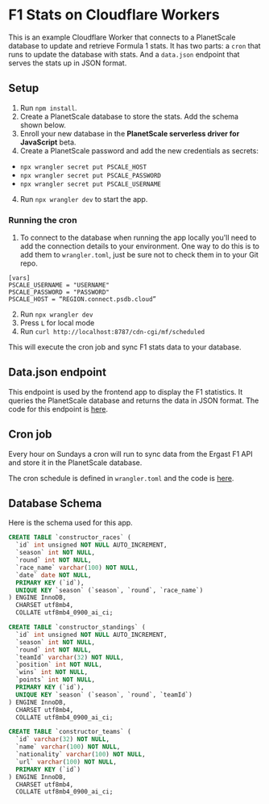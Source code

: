 # F1 Stats on Cloudflare Workers
This is an example Cloudflare Worker that connects to a PlanetScale database to update and retrieve Formula 1 stats.
It has two parts: a `cron` that runs to update the database with stats. And a `data.json` endpoint that serves the stats up in JSON format.

## Setup
1. Run `npm install`.
2. Create a PlanetScale database to store the stats. Add the schema shown below.
3. Enroll your new database in the **PlanetScale serverless driver for JavaScript** beta.
3. Create a PlanetScale password and add the new credentials as secrets:
- `npx wrangler secret put PSCALE_HOST`
- `npx wrangler secret put PSCALE_PASSWORD`
- `npx wrangler secret put PSCALE_USERNAME`
4. Run `npx wrangler dev` to start the app.

### Running the cron
1. To connect to the database when running the app locally you'll need to add the connection details to your environment. One way to do this is to add them to `wrangler.toml`, just be sure not to check them in to your Git repo.
  ```
  [vars]
  PSCALE_USERNAME = "USERNAME"
  PSCALE_PASSWORD = "PASSWORD"
  PSCALE_HOST = “REGION.connect.psdb.cloud”
  ```
2. Run `npx wrangler dev`
3. Press `L` for local mode
4. Run `curl http://localhost:8787/cdn-cgi/mf/scheduled`

This will execute the cron job and sync F1 stats data to your database.

## Data.json endpoint
This endpoint is used by the frontend app to display the F1 statistics. It queries the PlanetScale database and returns the data in JSON format.
The code for this endpoint is [here](https://github.com/planetscale/f1-championship-stats/blob/main/examples/cloudflare/src/index.ts#L12).

## Cron job
Every hour on Sundays a cron will run to sync data from the Ergast F1 API and store it in the PlanetScale database.

The cron schedule is defined in `wrangler.toml` and the code is [here](https://github.com/planetscale/f1-championship-stats/blob/main/examples/cloudflare/src/index.ts#L51). 

## Database Schema
Here is the schema used for this app.

```sql
CREATE TABLE `constructor_races` (
  `id` int unsigned NOT NULL AUTO_INCREMENT,
  `season` int NOT NULL,
  `round` int NOT NULL,
  `race_name` varchar(100) NOT NULL,
  `date` date NOT NULL,
  PRIMARY KEY (`id`),
  UNIQUE KEY `season` (`season`, `round`, `race_name`)
) ENGINE InnoDB,
  CHARSET utf8mb4,
  COLLATE utf8mb4_0900_ai_ci;

CREATE TABLE `constructor_standings` (
  `id` int unsigned NOT NULL AUTO_INCREMENT,
  `season` int NOT NULL,
  `round` int NOT NULL,
  `teamId` varchar(32) NOT NULL,
  `position` int NOT NULL,
  `wins` int NOT NULL,
  `points` int NOT NULL,
  PRIMARY KEY (`id`),
  UNIQUE KEY `season` (`season`, `round`, `teamId`)
) ENGINE InnoDB,
  CHARSET utf8mb4,
  COLLATE utf8mb4_0900_ai_ci;

CREATE TABLE `constructor_teams` (
  `id` varchar(32) NOT NULL,
  `name` varchar(100) NOT NULL,
  `nationality` varchar(100) NOT NULL,
  `url` varchar(100) NOT NULL,
  PRIMARY KEY (`id`)
) ENGINE InnoDB,
  CHARSET utf8mb4,
  COLLATE utf8mb4_0900_ai_ci;
```
